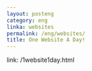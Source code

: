 ```yaml
---
layout: posteng
category: eng
linka: websites
permalink: /eng/websites/
title: One Website A Day!
---
```


link: /1website1day.html